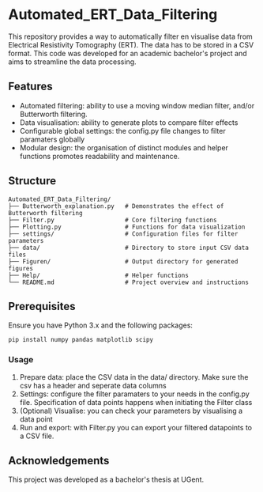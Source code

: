 # Automated_ERT_Data_Filtering
This repository provides a way to automatically filter en visualise data from Electrical Resistivity Tomography (ERT). The data has to be stored in a CSV format. This code was developed for an academic bachelor's project and aims to streamline the data processing.

## Features
- Automated filtering: ability to use a moving window median filter, and/or Butterworth filtering.
- Data visualisation: ability to generate plots to compare filter effects
- Configurable global settings: the config.py file changes to filter paramaters globally
- Modular design: the organisation of distinct modules and helper functions promotes readability and maintenance.

## Structure
```
Automated_ERT_Data_Filtering/
├── Butterworth_explanation.py   # Demonstrates the effect of Butterworth filtering
├── Filter.py                    # Core filtering functions
├── Plotting.py                  # Functions for data visualization
├── settings/                    # Configuration files for filter parameters
├── data/                        # Directory to store input CSV data files
├── Figuren/                     # Output directory for generated figures
├── Help/                        # Helper functions
└── README.md                    # Project overview and instructions

```

## Prerequisites
Ensure you have Python 3.x and the following packages:
```
pip install numpy pandas matplotlib scipy
```
### Usage
1. Prepare data: place the CSV data in the data/ directory. Make sure the csv has a header and seperate data columns
2. Settings: configure the filter paramaters to your needs in the config.py file. Specification of data points happens when initiating the Filter class
3. (Optional) Visualise: you can check your parameters by visualising a data point
4. Run and export: with Filter.py you can export your filtered datapoints to a CSV file.

## Acknowledgements
This project was developed as a bachelor's thesis at UGent.
